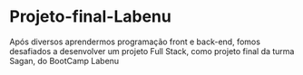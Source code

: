 # Projeto-final-Labenu
Após diversos aprendermos programação front e back-end, fomos desafiados a desenvolver um projeto Full Stack, como projeto final da turma Sagan, do BootCamp Labenu
